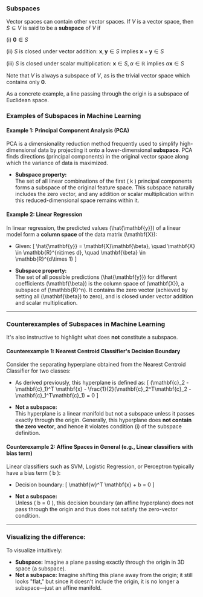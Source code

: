 ### Subspaces

Vector spaces can contain other vector spaces.
If $V$ is a vector space, then $S \subseteq V$ is said to be a **subspace** of $V$ if

(i) $\mathbf{0} \in S$

(ii) $S$ is closed under vector addition: $\mathbf{x}, \mathbf{y} \in S$
     implies $\mathbf{x}+\mathbf{y} \in S$

(iii) $S$ is closed under scalar multiplication:
      $\mathbf{x} \in S, \alpha \in \mathbb{R}$ implies
      $\alpha\mathbf{x} \in S$

Note that $V$ is always a subspace of $V$, as is the trivial vector
space which contains only $\mathbf{0}$.

As a concrete example, a line passing through the origin is a subspace
of Euclidean space.

### Examples of Subspaces in Machine Learning

#### Example 1: Principal Component Analysis (PCA)

PCA is a dimensionality reduction method frequently used to simplify high-dimensional data by projecting it onto a lower-dimensional **subspace**. PCA finds directions (principal components) in the original vector space along which the variance of data is maximized. 

- **Subspace property:**  
  The set of all linear combinations of the first \( k \) principal components forms a subspace of the original feature space. This subspace naturally includes the zero vector, and any addition or scalar multiplication within this reduced-dimensional space remains within it.

#### Example 2: Linear Regression

In linear regression, the predicted values \(\hat{\mathbf{y}}\) of a linear model form a **column space** of the data matrix \(\mathbf{X}\):

- Given:
\[
\hat{\mathbf{y}} = \mathbf{X}\mathbf{\beta}, \quad \mathbf{X} \in \mathbb{R}^{n\times d}, \quad \mathbf{\beta} \in \mathbb{R}^{d\times 1}
\]

- **Subspace property:**  
  The set of all possible predictions \(\hat{\mathbf{y}}\) for different coefficients \(\mathbf{\beta}\) is the column space of \(\mathbf{X}\), a subspace of \(\mathbb{R}^n\). It contains the zero vector (achieved by setting all \(\mathbf{\beta}\) to zero), and is closed under vector addition and scalar multiplication.

---

### Counterexamples of Subspaces in Machine Learning

It's also instructive to highlight what does **not** constitute a subspace.

#### Counterexample 1: Nearest Centroid Classifier's Decision Boundary

Consider the separating hyperplane obtained from the Nearest Centroid Classifier for two classes:

- As derived previously, this hyperplane is defined as:
\[
(\mathbf{c}_2 - \mathbf{c}_1)^T \mathbf{x} - \frac{1}{2}(\mathbf{c}_2^T\mathbf{c}_2 - \mathbf{c}_1^T\mathbf{c}_1) = 0
\]

- **Not a subspace:**  
  This hyperplane is a linear manifold but not a subspace unless it passes exactly through the origin. Generally, this hyperplane does **not contain the zero vector**, and hence it violates condition (i) of the subspace definition.

#### Counterexample 2: Affine Spaces in General (e.g., Linear classifiers with bias term)

Linear classifiers such as SVM, Logistic Regression, or Perceptron typically have a bias term \( b \):

- Decision boundary:
\[
\mathbf{w}^T \mathbf{x} + b = 0
\]

- **Not a subspace:**  
  Unless \( b = 0 \), this decision boundary (an affine hyperplane) does not pass through the origin and thus does not satisfy the zero-vector condition.

---

### Visualizing the difference:

To visualize intuitively:

- **Subspace:** Imagine a plane passing exactly through the origin in 3D space (a subspace).
- **Not a subspace:** Imagine shifting this plane away from the origin; it still looks "flat," but since it doesn't include the origin, it is no longer a subspace—just an affine manifold.

